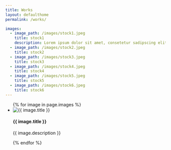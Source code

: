 ```yaml
---
title: Works
layout: defaulthome
permalink: /works/

images:
  - image_path: /images/stock1.jpeg
    title: stock1
    description: Lorem ipsum dolor sit amet, consetetur sadipscing elitr, sed diam nonumy eirmod tempor invidunt ut labore et dolore magna aliquyam erat, sed diam voluptua. At vero eos et accusam et justo duo dolores et ea rebum. Stet clita kasd gubergren, no sea takimata sanctus est Lorem ipsum dolor sit amet.
  - image_path: /images/stock2.jpeg
    title: stock2
  - image_path: /images/stock3.jpeg
    title: stock3
  - image_path: /images/stock4.jpeg
    title: stock4
  - image_path: /images/stock5.jpeg
    title: stock5
  - image_path: /images/stock6.jpeg
    title: stock6
---
```



<ul class="photo-gallery">
  {% for image in page.images %}
    <li>
      <img src="{{ image.image_path }}" alt="{{ image.title }}">
      <h4>{{ image.title }}</h4>
      <p>{{ image.description }}</p>
    </li>
  {% endfor %}
</ul>

<!-- {% for post in site.posts %}
  <h3><a href="{{post.url | prepend:site.baseurl}}">{{post.title}}</a></h3>
{% endfor %} -->
